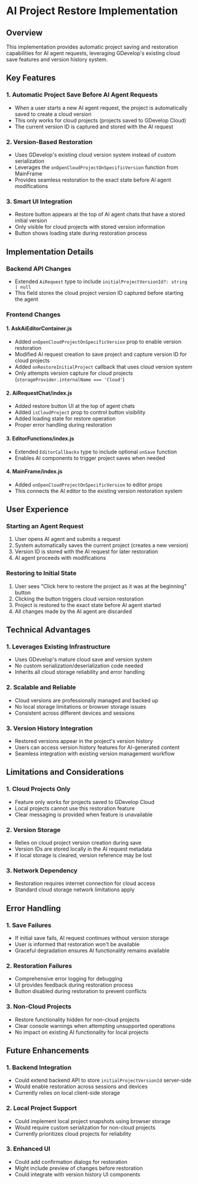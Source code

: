 # AI Project Restore Implementation

## Overview
This implementation provides automatic project saving and restoration capabilities for AI agent requests, leveraging GDevelop's existing cloud save features and version history system.

## Key Features

### 1. Automatic Project Save Before AI Agent Requests
- When a user starts a new AI agent request, the project is automatically saved to create a cloud version
- This only works for cloud projects (projects saved to GDevelop Cloud)
- The current version ID is captured and stored with the AI request

### 2. Version-Based Restoration
- Uses GDevelop's existing cloud version system instead of custom serialization
- Leverages the `onOpenCloudProjectOnSpecificVersion` function from MainFrame
- Provides seamless restoration to the exact state before AI agent modifications

### 3. Smart UI Integration
- Restore button appears at the top of AI agent chats that have a stored initial version
- Only visible for cloud projects with stored version information
- Button shows loading state during restoration process

## Implementation Details

### Backend API Changes
- Extended `AiRequest` type to include `initialProjectVersionId?: string | null`
- This field stores the cloud project version ID captured before starting the agent

### Frontend Changes

#### 1. AskAiEditorContainer.js
- Added `onOpenCloudProjectOnSpecificVersion` prop to enable version restoration
- Modified AI request creation to save project and capture version ID for cloud projects
- Added `onRestoreInitialProject` callback that uses cloud version system
- Only attempts version capture for cloud projects (`storageProvider.internalName === 'Cloud'`)

#### 2. AiRequestChat/index.js
- Added restore button UI at the top of agent chats
- Added `isCloudProject` prop to control button visibility
- Added loading state for restore operation
- Proper error handling during restoration

#### 3. EditorFunctions/index.js
- Extended `EditorCallbacks` type to include optional `onSave` function
- Enables AI components to trigger project saves when needed

#### 4. MainFrame/index.js
- Added `onOpenCloudProjectOnSpecificVersion` to editor props
- This connects the AI editor to the existing version restoration system

## User Experience

### Starting an Agent Request
1. User opens AI agent and submits a request
2. System automatically saves the current project (creates a new version)
3. Version ID is stored with the AI request for later restoration
4. AI agent proceeds with modifications

### Restoring to Initial State
1. User sees "Click here to restore the project as it was at the beginning" button
2. Clicking the button triggers cloud version restoration
3. Project is restored to the exact state before AI agent started
4. All changes made by the AI agent are discarded

## Technical Advantages

### 1. Leverages Existing Infrastructure
- Uses GDevelop's mature cloud save and version system
- No custom serialization/deserialization code needed
- Inherits all cloud storage reliability and error handling

### 2. Scalable and Reliable
- Cloud versions are professionally managed and backed up
- No local storage limitations or browser storage issues
- Consistent across different devices and sessions

### 3. Version History Integration
- Restored versions appear in the project's version history
- Users can access version history features for AI-generated content
- Seamless integration with existing version management workflow

## Limitations and Considerations

### 1. Cloud Projects Only
- Feature only works for projects saved to GDevelop Cloud
- Local projects cannot use this restoration feature
- Clear messaging is provided when feature is unavailable

### 2. Version Storage
- Relies on cloud project version creation during save
- Version IDs are stored locally in the AI request metadata
- If local storage is cleared, version reference may be lost

### 3. Network Dependency
- Restoration requires internet connection for cloud access
- Standard cloud storage network limitations apply

## Error Handling

### 1. Save Failures
- If initial save fails, AI request continues without version storage
- User is informed that restoration won't be available
- Graceful degradation ensures AI functionality remains available

### 2. Restoration Failures
- Comprehensive error logging for debugging
- UI provides feedback during restoration process
- Button disabled during restoration to prevent conflicts

### 3. Non-Cloud Projects
- Restore functionality hidden for non-cloud projects
- Clear console warnings when attempting unsupported operations
- No impact on existing AI functionality for local projects

## Future Enhancements

### 1. Backend Integration
- Could extend backend API to store `initialProjectVersionId` server-side
- Would enable restoration across sessions and devices
- Currently relies on local client-side storage

### 2. Local Project Support
- Could implement local project snapshots using browser storage
- Would require custom serialization for non-cloud projects
- Currently prioritizes cloud projects for reliability

### 3. Enhanced UI
- Could add confirmation dialogs for restoration
- Might include preview of changes before restoration
- Could integrate with version history UI components